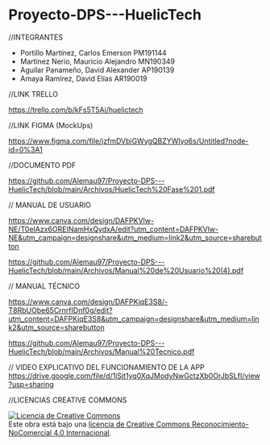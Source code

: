 # Proyecto-DPS---HuelicTech

//INTEGRANTES

- Portillo Martínez, Carlos Emerson PM191144
- Martínez Nerio, Mauricio Alejandro MN190349
- Aguilar Panameño, David Alexander AP190139
- Amaya Ramírez, David Elías AR190019


//LINK TRELLO

https://trello.com/b/kFs5T5Ai/huelictech

//LINK FIGMA (MockUps)

https://www.figma.com/file/jzfmDVbiGWvgQBZYWIyo6s/Untitled?node-id=0%3A1

//DOCUMENTO PDF

https://github.com/Alemau97/Proyecto-DPS---HuelicTech/blob/main/Archivos/HuelicTech%20Fase%201.pdf

// MANUAL DE USUARIO

https://www.canva.com/design/DAFPKVlw-NE/T0eIAzx6OREINamHxQydxA/edit?utm_content=DAFPKVlw-NE&utm_campaign=designshare&utm_medium=link2&utm_source=sharebutton

https://github.com/Alemau97/Proyecto-DPS---HuelicTech/blob/main/Archivos/Manual%20de%20Usuario%20(4).pdf

// MANUAL TÉCNICO

https://www.canva.com/design/DAFPKiqE3S8/-T8RbUObe65CrnrfIDnf0g/edit?utm_content=DAFPKiqE3S8&utm_campaign=designshare&utm_medium=link2&utm_source=sharebutton

https://github.com/Alemau97/Proyecto-DPS---HuelicTech/blob/main/Archivos/Manual%20Tecnico.pdf

// VIDEO EXPLICATIVO DEL FUNCIONAMIENTO DE LA APP
https://drive.google.com/file/d/1jSjt1yq0XqJModyNwGctzXb0OrJbSLfI/view?usp=sharing

//LICENCIAS CREATIVE COMMONS

<a rel="license" href="http://creativecommons.org/licenses/by-nc/4.0/"><img alt="Licencia de Creative Commons" style="border-width:0" src="https://i.creativecommons.org/l/by-nc/4.0/88x31.png" /></a><br />Este obra está bajo una <a rel="license" href="http://creativecommons.org/licenses/by-nc/4.0/">licencia de Creative Commons Reconocimiento-NoComercial 4.0 Internacional</a>.
